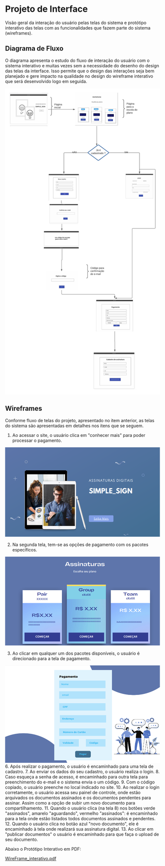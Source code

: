 
# Projeto de Interface


Visão geral da interação do usuário pelas telas do sistema e protótipo interativo das telas com as funcionalidades que fazem parte do sistema (wireframes).



## Diagrama de Fluxo

O diagrama apresenta o estudo do fluxo de interação do usuário com o sistema interativo e  muitas vezes sem a necessidade do desenho do design das telas da interface. Isso permite que o design das interações seja bem planejado e gere impacto na qualidade no design do wireframe interativo que será desenvolvido logo em seguida.

![Diagrama de Fluxo](img/simplesignFluxo.png)



## Wireframes

Conforme fluxo de telas do projeto, apresentado no item anterior, as telas do sistema são apresentadas em detalhes nos itens que se seguem. 


1. Ao acessar o site, o usuário clica em "conhecer mais" para poder processar o pagamento.

![Home-Page](img/Home-Page.png)

2. Na segunda tela, tem-se as opções de pagamento com os pacotes específicos. 

![assinaturas](img/assinaturas.png)

3. Ao clicar em qualquer um dos pacotes disponíveis, o usuário é direcionado para a tela de pagamento.

![pagamento](img/pagamento.png)
6. Após realizar o pagamento, o usuário é encaminhado para uma tela de cadastro.
7. Ao enviar os dados do seu cadastro, o usuário realiza o login.
8. Caso esqueça a senha de acesso, é encaminhado para outra tela para preenchimento do e-mail e o sistema envia o um código. 
9. Com o código copiado, o usuário preenche no local indicado no site.
10. Ao realizar o login corretamente, o usuário acessa seu painel de controle, onde estão arquivados os documentos assinados e os documentos pendentes para assinar. Assim como a opção de subir um novo documento para compartilhamento.
11. Quando o usuário clica (na tela 8) nos botões verde "assinados", amarelo "aguardando", vermelho "assinados": é encaminhado para a tela onde estão listados todos documentos assinados e pendentes.
12. Quando o usuário clica no botão azul "novo documento", ele é encaminhado à tela onde realizará sua assinatura digital.
13. Ao clicar em "publicar documentos" o usuário é encaminhado para que faça o upload de seu documento.

Abaixo o Protótipo Interativo em PDF:

[WireFrame_interativo.pdf](https://github.com/ICEI-PUC-Minas-PMV-ADS/pmv-ads-2022-1-e2-proj-int-t5-Simple_Sign/files/8427663/WireFrame_interativo.pdf)


